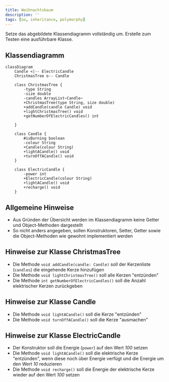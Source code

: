 ```yaml
---
title: Weihnachtsbaum
description: ''
tags: [oo, inheritance, polymorphy]
---
```


Setze das abgebildete Klassendiagramm vollständig um. Erstelle zum Testen eine ausführbare Klasse.

## Klassendiagramm

```mermaid
classDiagram
    Candle <|-- ElectricCandle
    ChristmasTree o-- Candle

    class ChristmasTree {
        -type String
        -size double
        -candles ArrayList~Candle~
        +ChristmasTree(type String, size double)
        +addCandle(candle Candle) void
        +lightChristmasTree() void
        +getNumberOfElectricCandles() int

    }

    class Candle {
        #isBurning boolean
        -colour String
        +Candle(colour String)
        +lightACandle() void
        +turnOffACandle() void
    }

    class ElectricCandle {
        -power int
        +ElectricCandle(colour String)
        +lightACandle() void
        +recharge() void
    }
```

## Allgemeine Hinweise

- Aus Gründen der Übersicht werden im Klassendiagramm keine Getter und Object-Methoden dargestellt
- So nicht anders angegeben, sollen Konstruktoren, Setter, Getter sowie die Object-Methoden wie gewohnt implementiert werden

## Hinweise zur Klasse ChristmasTree

- Die Methode `void addCandle(candle: Candle)` soll der Kerzenliste (`candles`) die eingehende Kerze hinzufügen
- Die Methode `void lightChristmasTree()` soll alle Kerzen "entzünden"
- Die Methode `int getNumberOfElectricCandles()` soll die Anzahl elektrischer Kerzen zurückgeben

## Hinweise zur Klasse Candle

- Die Methode `void lightACandle()` soll die Kerze "entzünden"
- Die Methode `void turnOffACandle()` soll die Kerze "ausmachen"

## Hinweise zur Klasse ElectricCandle

- Der Konstruktor soll die Energie (`power`) auf den Wert _100_ setzen
- Die Methode `void lightACandle()` soll die elektrische Kerze "entzünden", wenn diese noch über Energie verfügt und die Energie um den Wert _10_ reduzieren
- Die Methode `void recharge()` soll die Energie der elektrische Kerze wieder auf den Wert _100_ setzen
